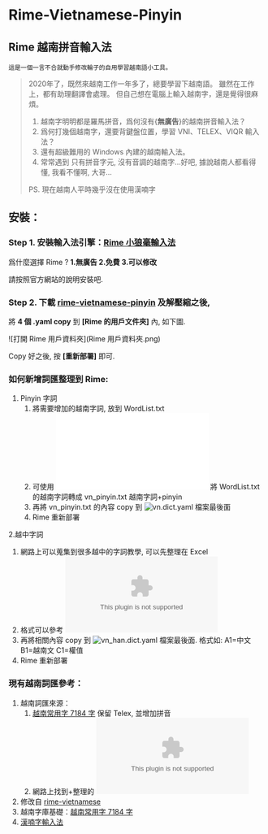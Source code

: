 # Rime-Vietnamese-Pinyin

## Rime 越南拼音輸入法

`這是一個一言不合就動手修改輪子的自用學習越南語小工具。`

> 2020年了，既然來越南工作一年多了，總要學習下越南語。
> 雖然在工作上，都有助理翻譯會處理。
> 但自己想在電腦上輸入越南字，還是覺得很麻煩。
> 1. 越南字明明都是羅馬拼音，爲何沒有{**無廣告**}的越南拼音輸入法？
> 2. 爲何打幾個越南字，還要背鍵盤位置，學習 VNI、TELEX、VIQR 輸入法？
> 3. 還有超級難用的 Windows 內建的越南輸入法。
> 4. 常常遇到 只有拼音字元, 沒有音調的越南字...好吧, 據說越南人都看得懂, 我看不懂啊, 大哥...
>
> PS. 現在越南人平時幾乎沒在使用漢喃字 
>


## 安裝：

### Step 1. 安裝輸入法引擎：[Rime 小狼毫輸入法](https://rime.im/)

   爲什麼選擇 Rime ? **1.無廣告 2.免費 3.可以修改**
   
   請按照官方網站的說明安裝吧.

### Step 2. 下載 [rime-vietnamese-pinyin](https://github.com/JaplinChen/rime-vietnamese-pinyin) 及解壓縮之後, 

   將 **4 個 .yaml copy** 到 **[Rime 的用戶文件夾]** 內, 如下圖.

   ![打開 Rime 用戶資料夾](Rime 用戶資料夾.png)

   Copy 好之後, 按 **[重新部署]** 即可.

### 如何新增詞匯整理到 Rime: 

1. Pinyin 字詞
   1. 將需要增加的越南字詞, 放到 WordList.txt
   2. 可使用 ![vn_to_telex.py](vn_to_telex.py) 將 WordList.txt 的越南字詞轉成 vn_pinyin.txt 越南字詞+pinyin
   3. 再將 vn_pinyin.txt 的內容 copy 到 ![vn.dict.yaml](vn.dict.yaml) 檔案最後面
   4. Rime 重新部署

2.越中字詞
   1. 網路上可以蒐集到很多越中的字詞教學, 可以先整理在 Excel
   2. 格式可以參考 ![越南語基本詞匯3600.xlsx](越南語基本詞匯3600.xlsx)
   3. 再將相關內容 copy 到 ![vn_han.dict.yaml](vn_han.dict.yaml) 檔案最後面. 格式如: A1=中文 B1=越南文 C1=權值
   4. Rime 重新部署

### 現有越南詞匯參考：

1. 越南詞匯來源：
   1. [越南常用字 7184 字](https://gist.github.com/hieuthi/1f5d80fca871f3642f61f7e3de883f3a) 保留 Telex, 並增加拼音
   2. 網路上找到+整理的 ![越南語基本詞匯3600.xlsx](越南語基本詞匯3600.xlsx)
2. 修改自 [rime-vietnamese](https://github.com/gkovacs/rime-vietnamese)
3. 越南字庫基礎：[越南常用字 7184 字](https://gist.github.com/hieuthi/1f5d80fca871f3642f61f7e3de883f3a)
4. [漢喃字輸入法](https://chinese.com.vn/phan-mem-viet-chu-han-nom-weasel-hannom-mien-phi.html)

